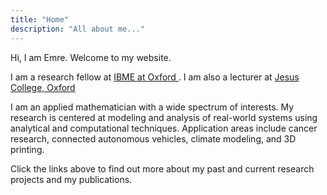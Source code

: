 ```yaml
---
title: "Home"
description: "All about me..."
---
```


<!-- {{< lead >}}
Mathematician!  
{{< /lead >}} -->

Hi, I am Emre. Welcome to my website.

I am a research fellow at [IBME at Oxford ](https://www.ndm.ox.ac.uk/). I am also a lecturer at [Jesus College, Oxford](https://www.jesus.ox.ac.uk)

I am an applied mathematician with a wide spectrum of interests. My research is centered at modeling and analysis of real-world systems using analytical and computational techniques. Application areas include cancer research, connected autonomous vehicles, climate modeling, and 3D printing.

Click the links above to find out more about my past and current research projects and my publications.




